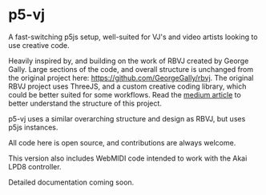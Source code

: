 # p5-vj

A fast-switching p5js setup, well-suited for VJ's and video artists looking to use creative code. 

Heavily inspired by, and building on the work of RBVJ created by George Gally. Large sections of the code, and overall structure is unchanged from the original project here: https://github.com/GeorgeGally/rbvj. The original RBVJ project uses ThreeJS, and a custom creative coding library, which could be better suited for some workflows. Read the [medium article](https://medium.com/@radarboy3000/how-to-create-a-vj-engine-in-javascript-b63b7fb1c87b) to better understand the structure of this project.

p5-vj uses a similar overarching structure and design as RBVJ, but uses p5js instances.

All code here is open source, and contributions are always welcome.

This version also includes WebMIDI code intended to work with the Akai LPD8 controller.

Detailed documentation coming soon.